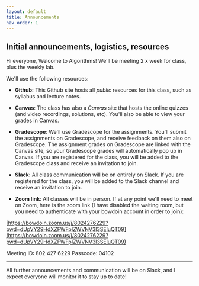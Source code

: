 ```yaml
---
layout: default 
title: Announcements
nav_order: 1
---
```



## Initial announcements, logistics, resources



Hi everyone, Welcome to Algorithms! We'll be meeting 2 x week for class, plus the weekly lab. 

We'll use the following resources: 


* __Github:__ This Github site hosts all _public_ resources for this class, such as syllabus and  lecture notes. 

* __Canvas__: The class has also a _Canvas_ site that hosts the online quizzes (and video recordings, solutions, etc).  You'll also be able to view your grades in Canvas. 

* __Gradescope__: We'll use Gradescope for the assignments. You'll submit the assignments on Gradescope, and receive feedback on them also on Gradescope. The assignment grades on Gradescope are linked with the Canvas site,  so your Gradescope grades will automatically pop up in Canvas.  If you are registered for the class, you will be added to the Gradescope class and receive an invitation to join. 

* __Slack__: All class communication will be on entirely on Slack. If you are registered for the class, you will be added to the Slack channel and receive an invitation to join. 


* __Zoom link__: All classes will be in person. If at any point we'll need to meet on Zoom, here is the zoom link (I have disabled the waiting room, but you need to authenticate with your bowdoin account in order to join):  

[https://bowdoin.zoom.us/j/8024276229?pwd=dUpVY29HdXZFWFpIZWVNV3l3SEluQT09](https://bowdoin.zoom.us/j/8024276229?pwd=dUpVY29HdXZFWFpIZWVNV3l3SEluQT09)

Meeting ID: 802 427 6229
Passcode: 04102


***

All further announcements and communication will be on Slack, and I expect everyone will monitor it to stay up to date! 
